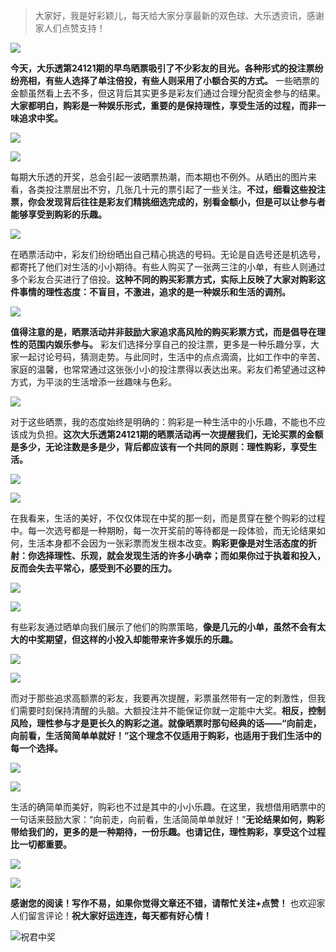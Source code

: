 > 大家好，我是好彩颖儿，每天给大家分享最新的双色球、大乐透资讯，感谢家人们点赞支持！

![](https://cdn.jsdelivr.net/gh/wangwenjie1314/PicCDN/2024-7-12/1720763627240-image.png)


**今天，大乐透第24121期的早鸟晒票吸引了不少彩友的目光。各种形式的投注票纷纷亮相，有些人选择了单注倍投，有些人则采用了小额合买的方式。** 一些晒票的金额虽然看上去不多，但这背后其实更多是彩友们通过合理分配资金参与的结果。**大家都明白，购彩是一种娱乐形式，重要的是保持理性，享受生活的过程，而非一味追求中奖。**


![](https://cdn.jsdelivr.net/gh/wangwenjie1314/PicCDN/2024-10-18/1729240468038-image.png)

![](https://cdn.jsdelivr.net/gh/wangwenjie1314/PicCDN/2024-10-18/1729233538946-image.png)


每期大乐透的开奖，总会引起一波晒票热潮，而本期也不例外。从晒出的图片来看，各类投注票层出不穷，几张几十元的票引起了一些关注。**不过，细看这些投注票，你会发现背后往往是彩友们精挑细选完成的，别看金额小，但是可以让参与者能够享受到购彩的乐趣。**


![](https://cdn.jsdelivr.net/gh/wangwenjie1314/PicCDN/2024-10-18/1729240478248-image.png)


在晒票活动中，彩友们纷纷晒出自己精心挑选的号码。无论是自选号还是机选号，都寄托了他们对生活的小小期待。有些人购买了一张两三注的小单，有些人则通过多个彩友合买进行了倍投。**这种不同的购买彩票方式，实际上反映了大家对购彩这件事情的理性态度：不盲目，不激进，追求的是一种娱乐和生活的调剂。**


![](https://cdn.jsdelivr.net/gh/wangwenjie1314/PicCDN/2024-10-18/1729240488991-image.png)


**值得注意的是，晒票活动并非鼓励大家追求高风险的购买彩票方式，而是倡导在理性的范围内娱乐参与。** 彩友们选择分享自己的投注票，更多是一种乐趣分享，大家一起讨论号码，猜测走势。与此同时，生活中的点点滴滴，比如工作中的辛苦、家庭的温馨，也常常通过这张张小小的投注票得以表达出来。彩友们希望通过这种方式，为平淡的生活增添一丝趣味与色彩。


![](https://cdn.jsdelivr.net/gh/wangwenjie1314/PicCDN/2024-10-18/1729240495923-image.png)



对于这些晒票，我的态度始终是明确的：购彩是一种生活中的小乐趣，不能也不应该成为负担。**这次大乐透第24121期的晒票活动再一次提醒我们，无论买票的金额是多少，无论注数是多是少，背后都应该有一个共同的原则：理性购彩，享受生活。**


![](https://cdn.jsdelivr.net/gh/wangwenjie1314/PicCDN/2024-10-18/1729240507159-image.png)


![](https://cdn.jsdelivr.net/gh/wangwenjie1314/PicCDN/2024-10-18/1729240553052-image.png)


在我看来，生活的美好，不仅仅体现在中奖的那一刻，而是贯穿在整个购彩的过程中。每一次选号都是一种期盼，每一次开奖前的等待都是一段体验，而无论结果如何，生活本身都不会因为一张彩票而发生根本改变。**购彩更像是对生活态度的折射：你选择理性、乐观，就会发现生活的许多小确幸；而如果你过于执着和投入，反而会失去平常心，感受到不必要的压力。**


![](https://cdn.jsdelivr.net/gh/wangwenjie1314/PicCDN/2024-10-18/1729240543394-image.png)

![](https://cdn.jsdelivr.net/gh/wangwenjie1314/PicCDN/2024-10-18/1729240537292-image.png)


有些彩友通过晒单向我们展示了他们的购票策略，**像是几元的小单，虽然不会有太大的中奖期望，但这样的小投入却能带来许多娱乐的乐趣。**


![](https://cdn.jsdelivr.net/gh/wangwenjie1314/PicCDN/2024-10-18/1729240529831-image.png)

![](https://cdn.jsdelivr.net/gh/wangwenjie1314/PicCDN/2024-10-18/1729240523187-image.png)


而对于那些追求高额票的彩友，我要再次提醒，彩票虽然带有一定的刺激性，但我们需要时刻保持清醒的头脑。大额投注并不能保证你就一定能中大奖。**相反，控制风险，理性参与才是更长久的购彩之道。就像晒票时那句经典的话——“向前走，向前看，生活简简单单就好！”这个理念不仅适用于购彩，也适用于我们生活中的每一个选择。**


![](https://cdn.jsdelivr.net/gh/wangwenjie1314/PicCDN/2024-10-18/1729240501353-image.png)


![](https://cdn.jsdelivr.net/gh/wangwenjie1314/PicCDN/2024-10-18/1729240515859-image.png)


生活的确简单而美好，购彩也不过是其中的小小乐趣。在这里，我想借用晒票中的一句话来鼓励大家：“向前走，向前看，生活简简单单就好！”**无论结果如何，购彩带给我们的，更多的是一种期待，一份乐趣。也请记住，理性购彩，享受这个过程比一切都重要。**


![](https://cdn.jsdelivr.net/gh/wangwenjie1314/PicCDN/2024-10-18/1729240559447-image.png)


![](https://cdn.jsdelivr.net/gh/wangwenjie1314/PicCDN/2024-10-18/1729240569973-image.png)


**感谢您的阅读！写作不易，如果你觉得文章还不错，请帮忙关注+点赞！** 也欢迎家人们留言评论！**祝大家好运连连，每天都有好心情！**


![祝君中奖](https://cdn.jsdelivr.net/gh/wangwenjie1314/PicCDN/2024-10-18/1729240620521-4738290-9d03165c04f0b44034454619891b893355a975df6444d40e1f38f5753e878704.png)
